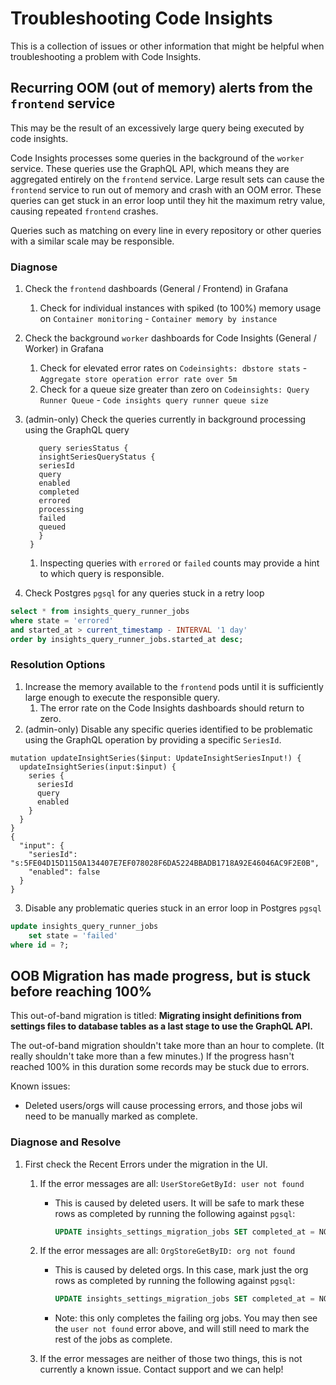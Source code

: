 # Troubleshooting Code Insights

This is a collection of issues or other information that might be helpful when troubleshooting
a problem with Code Insights.

## Recurring OOM (out of memory) alerts from the `frontend` service
This may be the result of an excessively large query being executed by code insights.

Code Insights processes some queries in the background of the `worker` service. These queries
use the GraphQL API, which means they are aggregated entirely on the `frontend` service. Large result
sets can cause the `frontend` service to run out of memory and crash with an OOM error. These queries
can get stuck in an error loop until they hit the maximum retry value, causing repeated `frontend` crashes.

Queries such as matching on every line in every repository or other queries with a similar
scale may be responsible.

### Diagnose
1. Check the `frontend` dashboards (General / Frontend) in Grafana
   1. Check for individual instances with spiked (to 100%) memory usage on `Container monitoring` - `Container memory by instance`
2. Check the background `worker` dashboards for Code Insights (General / Worker) in Grafana
   1. Check for elevated error rates on `Codeinsights: dbstore stats` - `Aggregate store operation error rate over 5m`
   2. Check for a queue size greater than zero on `Codeinsights: Query Runner Queue` - `Code insights query runner queue size`
3. (admin-only) Check the queries currently in background processing using the GraphQL query

   ``` gql 
      query seriesStatus {
      insightSeriesQueryStatus {
      seriesId
      query
      enabled
      completed
      errored
      processing
      failed
      queued
      }
    }
   ```
   1. Inspecting queries with `errored` or `failed` counts may provide a hint to which query is responsible.

4. Check Postgres `pgsql` for any queries stuck in a retry loop

  ``` sql
  select * from insights_query_runner_jobs
  where state = 'errored'
  and started_at > current_timestamp - INTERVAL '1 day'
  order by insights_query_runner_jobs.started_at desc;
  ```


### Resolution Options
1. Increase the memory available to the `frontend` pods until it is sufficiently large enough to execute the responsible query.
   1. The error rate on the Code Insights dashboards should return to zero.
2. (admin-only) Disable any specific queries identified to be problematic using the GraphQL operation by providing a specific `SeriesId`.

``` gql
mutation updateInsightSeries($input: UpdateInsightSeriesInput!) {
  updateInsightSeries(input:$input) {
    series {
      seriesId
      query
      enabled
    }
  }
}
{
  "input": {
    "seriesId": "s:5FE04D15D1150A134407E7EF078028F6DA5224BBADB1718A92E46046AC9F2E0B",
    "enabled": false
  }
}
```

3. Disable any problematic queries stuck in an error loop in Postgres `pgsql`

```sql
update insights_query_runner_jobs
    set state = 'failed'
where id = ?;
```

## OOB Migration has made progress, but is stuck before reaching 100%
This out-of-band migration is titled: **Migrating insight definitions from settings files to database tables as a last stage to use the GraphQL API.**

The out-of-band migration shouldn't take more than an hour to complete. (It really shouldn't take more than a few minutes.) If the progress hasn't reached 100% in this duration some records may be stuck due to errors.

Known issues:
- Deleted users/orgs will cause processing errors, and those jobs wil need to be manually marked as complete.

### Diagnose and Resolve
1. First check the Recent Errors under the migration in the UI.
    1. If the error messages are all: `UserStoreGetById: user not found`
        - This is caused by deleted users. It will be safe to mark these rows as completed by running the following against `pgsql`:

            ```sql
            UPDATE insights_settings_migration_jobs SET completed_at = NOW() WHERE completed_at IS NULL;
            ```

    2. If the error messages are all: `OrgStoreGetByID: org not found`
        - This is caused by deleted orgs. In this case, mark just the org rows as completed by running the following against `pgsql`:

            ```sql
            UPDATE insights_settings_migration_jobs SET completed_at = NOW() WHERE completed_at IS NULL AND org_id IS NOT NULL;
            ```
        
        - Note: this only completes the failing org jobs. You may then see the `user not found` error above, and will still need to mark the rest of the jobs as complete.
        
    3. If the error messages are neither of those two things, this is not currently a known issue. Contact support and we can help!
